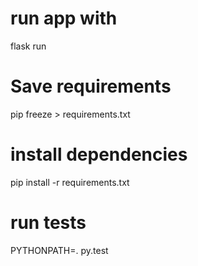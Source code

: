 # run app with
flask run

# Save requirements
pip freeze > requirements.txt

# install dependencies
pip install -r requirements.txt

# run tests
PYTHONPATH=. py.test
